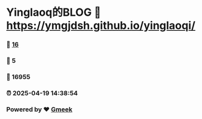 # Yinglaoq的BLOG :link: https://ymgjdsh.github.io/yinglaoqi/ 
### :page_facing_up: [16](https://ymgjdsh.github.io/yinglaoqi//tag.html) 
### :speech_balloon: 5 
### :hibiscus: 16955 
### :alarm_clock: 2025-04-19 14:38:54 
### Powered by :heart: [Gmeek](https://github.com/Meekdai/Gmeek)
